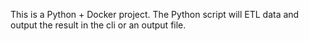 This is a Python + Docker project. The Python script will ETL data and output the result in the cli or an output file.